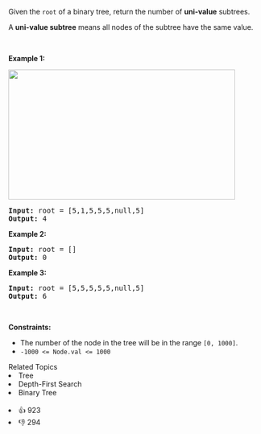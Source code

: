 <p>Given the <code>root</code> of a binary tree, return the number of <strong>uni-value</strong> subtrees.</p>

<p>A <strong>uni-value subtree</strong> means all nodes of the subtree have the same value.</p>

<p>&nbsp;</p>
<p><strong>Example 1:</strong></p>
<img alt="" src="https://assets.leetcode.com/uploads/2020/08/21/unival_e1.jpg" style="width: 450px; height: 258px;" />
<pre>
<strong>Input:</strong> root = [5,1,5,5,5,null,5]
<strong>Output:</strong> 4
</pre>

<p><strong>Example 2:</strong></p>

<pre>
<strong>Input:</strong> root = []
<strong>Output:</strong> 0
</pre>

<p><strong>Example 3:</strong></p>

<pre>
<strong>Input:</strong> root = [5,5,5,5,5,null,5]
<strong>Output:</strong> 6
</pre>

<p>&nbsp;</p>
<p><strong>Constraints:</strong></p>

<ul>
	<li>The number of the node in the tree will be in the range <code>[0, 1000]</code>.</li>
	<li><code>-1000 &lt;= Node.val &lt;= 1000</code></li>
</ul>
<div><div>Related Topics</div><div><li>Tree</li><li>Depth-First Search</li><li>Binary Tree</li></div></div><br><div><li>👍 923</li><li>👎 294</li></div>